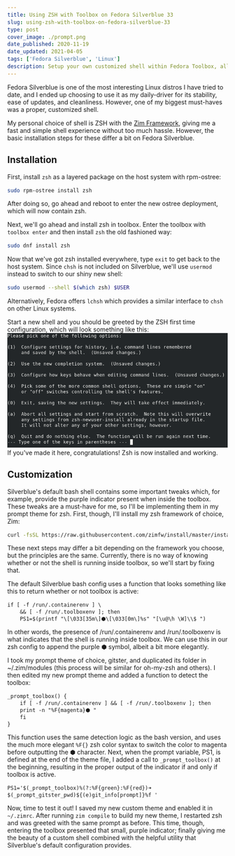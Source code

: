 ```yaml
---
title: Using ZSH with Toolbox on Fedora Silverblue 33
slug: using-zsh-with-toolbox-on-fedora-silverblue-33
type: post
cover_image: ./prompt.png
date_published: 2020-11-19
date_updated: 2021-04-05
tags: ['Fedora Silverblue', 'Linux']
description: Setup your own customized shell within Fedora Toolbox, all while maintaining convenience features from the default shell.
---
```


Fedora Silverblue is one of the most interesting Linux distros I have tried to date, and I ended up choosing to use it as my daily-driver for its stability, ease of updates, and cleanliness. However, one of my biggest must-haves was a proper, customized shell.

My personal choice of shell is ZSH with the [Zim Framework](https://github.com/zimfw/zimfw), giving me a fast and simple shell experience without too much hassle. However, the basic installation steps for these differ a bit on Fedora Silverblue.

## Installation

First, install `zsh` as a layered package on the host system with rpm-ostree:

```bash
sudo rpm-ostree install zsh
```

After doing so, go ahead and reboot to enter the new ostree deployment, which will now contain zsh.

Next, we'll go ahead and install zsh in toolbox. Enter the toolbox with `toolbox enter` and then install `zsh` the old fashioned way:

```bash
sudo dnf install zsh
```

Now that we've got zsh installed everywhere, type `exit` to get back to the host system. Since `chsh` is not included on Silverblue, we'll use `usermod` instead to switch to our shiny new shell:

```bash
sudo usermod --shell $(which zsh) $USER
```

Alternatively, Fedora offers `lchsh` which provides a similar interface to `chsh` on other Linux systems.

Start a new shell and you should be greeted by the ZSH first time configuration, which will look something like this:
![Zsh first time config](./image.png)
If you've made it here, congratulations! Zsh is now installed and working.

## Customization

Silverblue's default bash shell contains some important tweaks which, for example, provide the purple indicator present when inside the toolbox. These tweaks are a must-have for me, so I'll be implementing them in my prompt theme for zsh. First, though, I'll install my zsh framework of choice, Zim:

```bash
curl -fsSL https://raw.githubusercontent.com/zimfw/install/master/install.zsh | zsh
```

These next steps may differ a bit depending on the framework you choose, but the principles are the same. Currently, there is no way of knowing whether or not the shell is running inside toolbox, so we'll start by fixing that.

The default Silverblue bash config uses a function that looks something like this to return whether or not toolbox is active:

```shell
if [ -f /run/.containerenv ] \
    && [ -f /run/.toolboxenv ]; then
    PS1=$(printf "\[\033[35m\]⬢\[\033[0m\]%s" "[\u@\h \W]\\$ ")
```

In other words, the presence of /run/.containerenv and /run/.toolboxenv is what indicates that the shell is running inside toolbox. We can use this in our zsh config to append the purple ⬢ symbol, albeit a bit more elegantly.

I took my prompt theme of choice, gitster, and duplicated its folder in ~/.zim/modules (this process will be similar for oh-my-zsh and others). I then edited my new prompt theme and added a function to detect the toolbox:

```shell
_prompt_toolbox() {
    if [ -f /run/.containerenv ] && [ -f /run/.toolboxenv ]; then
    print -n "%F{magenta}⬢ "
    fi
}
```

This function uses the same detection logic as the bash version, and uses the much more elegant `%F{}` zsh color syntax to switch the color to magenta before outputting the ⬢ character. Next, when the prompt variable, PS1, is defined at the end of the theme file, I added a call to `_prompt_toolbox()` at the beginning, resulting in the proper output of the indicator if and only if toolbox is active.

```shell
PS1='$(_prompt_toolbox)%(?:%F{green}:%F{red})➜ $(_prompt_gitster_pwd)${(e)git_info[prompt]}%f '
```

Now, time to test it out! I saved my new custom theme and enabled it in `~/.zimrc`. After running `zim compile` to build my new theme, I restarted zsh and was greeted with the same prompt as before. This time, though, entering the toolbox presented that small, purple indicator; finally giving me the beauty of a custom shell combined with the helpful utility that Silverblue's default configuration provides.

